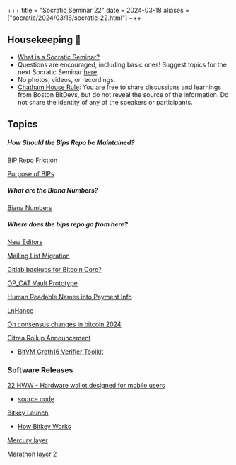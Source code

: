 +++
title = "Socratic Seminar 22"
date = 2024-03-18
aliases = ["socratic/2024/03/18/socratic-22.html"]
+++

## Housekeeping 🧹

- [What is a Socratic Seminar?](https://bitdevs.org/about#socratic-seminars)
- Questions are encouraged, including basic ones! Suggest topics for the next Socratic Seminar [here](https://github.com/0xBEEFCAF3/bostonbitdevs/issues/new).
- No photos, videos, or recordings.
- [Chatham House Rule](https://www.chathamhouse.org/about-us/chatham-house-rule): You are free to share discussions and learnings from Boston BitDevs, but do not reveal the source of the information. Do not share the identity of any of the speakers or participants.

## Topics

##### How Should the Bips Repo be Maintained?
[BIP Repo Friction](https://lists.linuxfoundation.org/pipermail/bitcoin-dev/2024-January/022289.html)

[Purpose of BIPs](https://lists.linuxfoundation.org/pipermail/bitcoin-dev/2021-April/018859.html)
##### What are the Biana Numbers?
[Biana Numbers](https://github.com/bitcoin-inquisition/binana)
##### Where does the bips repo go from here?
[New Editors](https://groups.google.com/g/bitcoindev/c/cuMZ77KEQAA)

[Mailing List Migration](https://lists.linuxfoundation.org/pipermail/bitcoin-dev/2024-February/022327.html)

[Gitlab backups for Bitcoin Core?](https://delvingbitcoin.org/t/gitlab-backups-for-bitcoin-core-repository/624)

[OP_CAT Vault Prototype](https://delvingbitcoin.org/t/basic-vault-prototype-using-op-cat/576)

[Human Readable Names into Payment Info](https://github.com/bitcoin/bips/pull/1551)

[LnHance](https://delvingbitcoin.org/t/lnhance-bips-and-implementation/376/16)

[On consensus changes in bitcoin 2024](https://delvingbitcoin.org/t/on-consensus-changes-in-bitcoin-2024/334)

[Citrea Rollup Announcement](https://docs.citrea.xyz/)
* [BitVM Groth16 Verifier Toolkit](https://github.com/chainwayxyz/bitvm-zk-verifier)

### Software Releases
[22 HWW - Hardware wallet designed for mobile users](https://x.com/afilini/status/1766085500106920268)
* [source code](https://github.com/TwentyTwoHW/portal-software)

[Bitkey Launch](https://bitkey.build/sharing-the-code-behind-bitkey)
* [How Bitkey Works](https://bitkey.build/how-the-wallet-works/)

[Mercury layer](https://mercurylayer.com/)

[Marathon layer 2](https://ir.mara.com/news-events/press-releases/detail/1344/marathon-digital-holdings-introduces-anduro-a-new)
